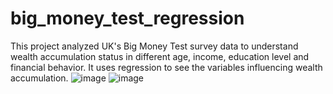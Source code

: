 # big_money_test_regression

This project analyzed UK's Big Money Test survey data to understand wealth accumulation status in different age, income, education level and financial behavior. It uses regression to see the variables influencing wealth accumulation.
![image](https://github.com/kevinz-git/big_money_test_regression/assets/123676596/816ec50c-35b8-467c-9e37-e7dad166b044)
![image](https://github.com/kevinz-git/big_money_test_regression/assets/123676596/22b72285-5c49-42f8-a64f-431e118d1bf3)
